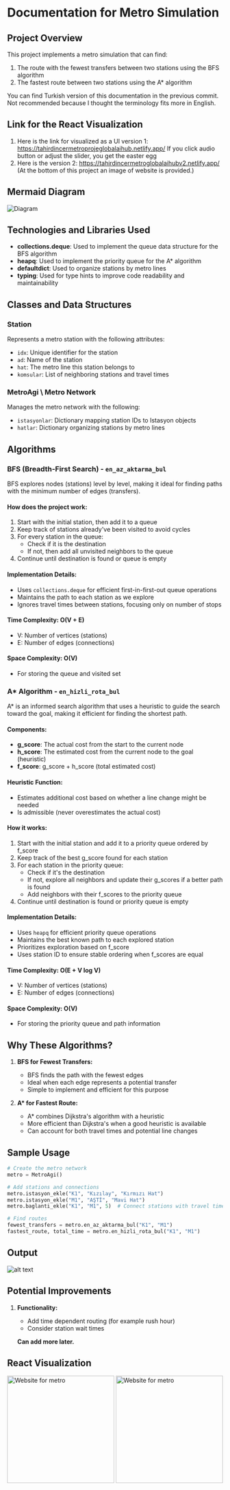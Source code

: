 # Documentation for Metro Simulation

## Project Overview

This project implements a metro simulation that can find:

1. The route with the fewest transfers between two stations using the BFS algorithm
2. The fastest route between two stations using the A\* algorithm

You can find Turkish version of this documentation in the previous commit. Not recommended because I thought the terminology fits more in English.

## Link for the React Visualization

1. Here is the link for visualized as a UI version 1: https://tahirdincermetroprojeglobalaihub.netlify.app/
   If you click audio button or adjust the slider, you get the easter egg
2. Here is the version 2:
   https://tahirdincermetroglobalaihubv2.netlify.app/
   (At the bottom of this project an image of website is provided.)

## Mermaid Diagram

![Diagram](mermaiddiagram.png)

## Technologies and Libraries Used

- **collections.deque**: Used to implement the queue data structure for the BFS algorithm
- **heapq**: Used to implement the priority queue for the A\* algorithm
- **defaultdict**: Used to organize stations by metro lines
- **typing**: Used for type hints to improve code readability and maintainability

## Classes and Data Structures

### Station

Represents a metro station with the following attributes:

- `idx`: Unique identifier for the station
- `ad`: Name of the station
- `hat`: The metro line this station belongs to
- `komsular`: List of neighboring stations and travel times

### MetroAgi \ Metro Network

Manages the metro network with the following:

- `istasyonlar`: Dictionary mapping station IDs to Istasyon objects
- `hatlar`: Dictionary organizing stations by metro lines

## Algorithms

### BFS (Breadth-First Search) - `en_az_aktarma_bul`

BFS explores nodes (stations) level by level, making it ideal for finding paths with the minimum number of edges (transfers).

#### How does the project work:

1. Start with the initial station, then add it to a queue
2. Keep track of stations already've been visited to avoid cycles
3. For every station in the queue:
   - Check if it is the destination
   - If not, then add all unvisited neighbors to the queue
4. Continue until destination is found or queue is empty

#### Implementation Details:

- Uses `collections.deque` for efficient first-in-first-out queue operations
- Maintains the path to each station as we explore
- Ignores travel times between stations, focusing only on number of stops

#### Time Complexity: O(V + E)

- V: Number of vertices (stations)
- E: Number of edges (connections)

#### Space Complexity: O(V)

- For storing the queue and visited set

### A\* Algorithm - `en_hizli_rota_bul`

A\* is an informed search algorithm that uses a heuristic to guide the search toward the goal, making it efficient for finding the shortest path.

#### Components:

- **g_score**: The actual cost from the start to the current node
- **h_score**: The estimated cost from the current node to the goal (heuristic)
- **f_score**: g_score + h_score (total estimated cost)

#### Heuristic Function:

- Estimates additional cost based on whether a line change might be needed
- Is admissible (never overestimates the actual cost)

#### How it works:

1. Start with the initial station and add it to a priority queue ordered by f_score
2. Keep track of the best g_score found for each station
3. For each station in the priority queue:
   - Check if it's the destination
   - If not, explore all neighbors and update their g_scores if a better path is found
   - Add neighbors with their f_scores to the priority queue
4. Continue until destination is found or priority queue is empty

#### Implementation Details:

- Uses `heapq` for efficient priority queue operations
- Maintains the best known path to each explored station
- Prioritizes exploration based on f_score
- Uses station ID to ensure stable ordering when f_scores are equal

#### Time Complexity: O(E + V log V)

- V: Number of vertices (stations)
- E: Number of edges (connections)

#### Space Complexity: O(V)

- For storing the priority queue and path information

## Why These Algorithms?

1. **BFS for Fewest Transfers:**

   - BFS finds the path with the fewest edges
   - Ideal when each edge represents a potential transfer
   - Simple to implement and efficient for this purpose

2. **A\* for Fastest Route:**
   - A\* combines Dijkstra's algorithm with a heuristic
   - More efficient than Dijkstra's when a good heuristic is available
   - Can account for both travel times and potential line changes

## Sample Usage

```python
# Create the metro network
metro = MetroAgi()

# Add stations and connections
metro.istasyon_ekle("K1", "Kızılay", "Kırmızı Hat")
metro.istasyon_ekle("M1", "AŞTİ", "Mavi Hat")
metro.baglanti_ekle("K1", "M1", 5)  # Connect stations with travel time

# Find routes
fewest_transfers = metro.en_az_aktarma_bul("K1", "M1")
fastest_route, total_time = metro.en_hizli_rota_bul("K1", "M1")
```

## Output

![alt text](outputofthepythoncode.png)

## Potential Improvements

1. **Functionality:**

   - Add time dependent routing (for example rush hour)
   - Consider station wait times

   **Can add more later.**

## React Visualization

<img src="v1.png" width="250" alt="Website for metro">

<img src="v2.png" width="250" alt="Website for metro">
